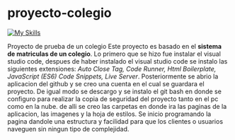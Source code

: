 # proyecto-colegio
[![My Skills](https://skillicons.dev/icons?i=html,css,js,vscode,git,github,javas)](https://skillicons.dev)

Proyecto de prueba de un colegio
Este proyecto es basado en el **sistema de matriculas de un colegio**.
Lo primero que se hizo fue instalar el visual studio code, despues de haber instalado el visual studio code se instalo las siguientes extensiones: *Auto Close Tag, Code Runner, Html Boilerplate, JavaScript (ES6) Code Snippets, Live Server*. Posteriormente se abrio la aplicacion del github y se creo una cuenta en el cual se guardara el proyecto. De igual modo se descargo y se instalo el git bash en donde se configuro para realizar la copia de seguridad del proyecto tanto en el pc como en la nube.
de alli se creo las carpetas en donde ira las paginas de la aplicacion, las imagenes y la hoja de estilos. Se inicio programando la pagina dandole una estructura y facilidad para que los clientes o usuarios naveguen sin ningun tipo de complejidad.
